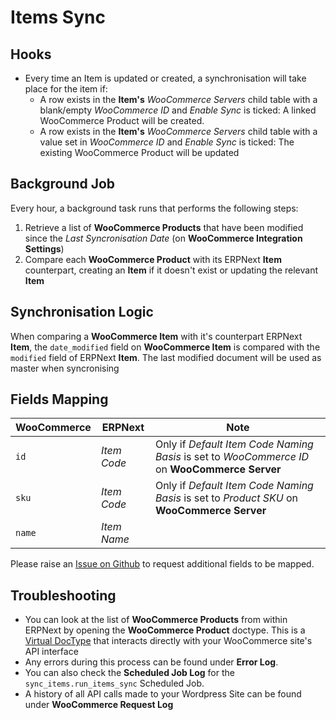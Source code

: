# Items Sync

## Hooks

- Every time an Item is updated or created, a synchronisation will take place for the item if:
  -  A row exists in the **Item's** *WooCommerce Servers* child table with a blank/empty *WooCommerce ID* and *Enable Sync* is ticked: A linked WooCommerce Product will be created.
  -  A row exists in the **Item's** *WooCommerce Servers* child table with a value set in *WooCommerce ID* and *Enable Sync* is ticked: The existing WooCommerce Product will be updated

## Background Job

Every hour, a background task runs that performs the following steps:
1. Retrieve a list of **WooCommerce Products** that have been modified since the *Last Syncronisation Date* (on **WooCommerce Integration Settings**) 
2. Compare each **WooCommerce Product** with its ERPNext **Item** counterpart, creating an **Item** if it doesn't exist or updating the relevant **Item**

## Synchronisation Logic
When comparing a **WooCommerce Item** with it's counterpart ERPNext **Item**, the `date_modified` field on **WooCommerce Item** is compared with the `modified` field of ERPNext **Item**. The last modified document will be used as master when syncronising

## Fields Mapping

| WooCommerce | ERPNext     | Note                                                                                          |
| ----------- | ----------- | --------------------------------------------------------------------------------------------- |
| `id`        | *Item Code* | Only if *Default Item Code Naming Basis* is set to *WooCommerce ID* on **WooCommerce Server** |
| `sku`       | *Item Code* | Only if *Default Item Code Naming Basis* is set to *Product SKU* on **WooCommerce Server**    |
| `name`      | *Item Name* |                                                                                               |

Please raise an [Issue on Github](https://github.com/dvdl16/woocommerce_fusion/issues) to request additional fields to be mapped.

## Troubleshooting
- You can look at the list of **WooCommerce Products** from within ERPNext by opening the **WooCommerce Product** doctype. This is a [Virtual DocType](https://frappeframework.com/docs/v15/user/en/basics/doctypes/virtual-doctype) that interacts directly with your WooCommerce site's API interface
- Any errors during this process can be found under **Error Log**.
- You can also check the **Scheduled Job Log** for the `sync_items.run_items_sync` Scheduled Job.
- A history of all API calls made to your Wordpress Site can be found under **WooCommerce Request Log**

